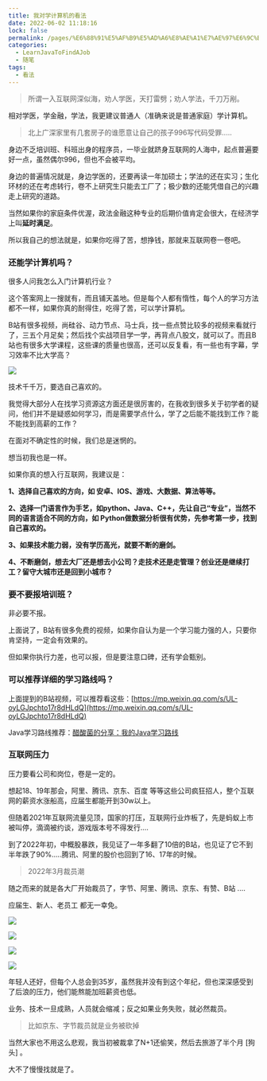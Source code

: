 ```yaml
---
title: 我对学计算机的看法
date: 2022-06-02 11:18:16
lock: false
permalink: /pages/%E6%88%91%E5%AF%B9%E5%AD%A6%E8%AE%A1%E7%AE%97%E6%9C%BA%E7%9A%84%E7%9C%8B%E6%B3%95
categories: 
  - LearnJavaToFindAJob
  - 随笔
tags: 
  - 看法
---
```



> 所谓一入互联网深似海，劝人学医，天打雷劈；劝人学法，千刀万剐。

相对学医，学金融，学法，我更建议普通人（准确来说是普通家庭）学计算机。

> 北上广深家里有几套房子的谁愿意让自己的孩子996写代码受罪.....

身边不乏培训班、科班出身的程序员，一毕业就跻身互联网的人海中，起点普遍要好一点，虽然偶尔996，但也不会被平均。

身边的普遍情况就是，身边学医的，还要再读一年加硕士；学法的还在实习；生化环材的还在考虑转行，卷不上研究生只能去工厂了；极少数的还能凭借自己的兴趣走上研究的道路。

当然如果你的家庭条件优渥，政法金融这种专业的后期价值肯定会很大，在经济学上叫**延时满足**。



所以我自己的想法就是，如果你吃得了苦，想挣钱，那就来互联网卷一卷吧。



### 还能学计算机吗？

很多人问我怎么入门计算机行业？

这个答案网上一搜就有，而且铺天盖地。但是每个人都有惰性，每个人的学习方法都不一样，如果你真的耐得住，吃得了苦，可以学计算机。

B站有很多视频，尚硅谷、动力节点、马士兵，找一些点赞比较多的视频来看就行了，三五个月足矣；然后找个实战项目学一学，再背点八股文，就可以了。而且B站也有很多大学课程，这些课的质量也很高，还可以反复看，有一些也有字幕，学习效率不比大学高？

![](https://cdn.jsdelivr.net/gh/DogerRain/image@main/Home/image-20220706004003448.png)

技术千千万，要选自己喜欢的。



我觉得大部分人在找学习资源这方面还是很厉害的，在我收到很多关于初学者的疑问，他们并不是疑惑如何学习，而是需要学点什么，学了之后能不能找到工作？能不能找到高薪的工作？



在面对不确定性的时候，我们总是迷惘的。

想当初我也是一样。

如果你真的想入行互联网，我建议是：



**1、选择自己喜欢的方向，如 安卓、IOS、游戏、大数据、算法等等。**

**2、选择一门语言作为手艺，如python、Java、C++，先让自己“专业”，当然不同的语言适合不同的方向，如 Python做数据分析很有优势，先参考第一步，找到自己喜欢的。**

**3、如果技术能力弱，没有学历高光，就要不断的磨剑。**

**4、不断磨剑，想去大厂还是想去小公司？走技术还是走管理？创业还是继续打工？留守大城市还是回到小城市？**



### 要不要报培训班？

非必要不报。

上面说了，B站有很多免费的视频，如果你自认为是一个学习能力强的人，只要你肯坚持，一定会有效果的。

但如果你执行力差，也可以报，但是要注意口碑，还有学会甄别。



### 可以推荐详细的学习路线吗？

上面提到的B站视频，可以推荐看这些：[https://mp.weixin.qq.com/s/UL-oyLGJpchto17r8dHLdQ](https://mp.weixin.qq.com/s/UL-oyLGJpchto17r8dHLdQ)

Java学习路线推荐：[醋酸菌的分享：我的Java学习路线](https://purejava.baimuxym.cn/#/README?id=%e6%9c%ac%e9%a1%b9%e7%9b%ae%e5%ad%a6%e4%b9%a0%e8%b7%af%e7%ba%bf)



### 互联网压力

压力要看公司和岗位，卷是一定的。

想起18、19年那会，阿里、腾讯、京东、百度 等等这些公司疯狂招人，整个互联网的薪资水涨船高，应届生都能开到30w以上。

但随着2021年互联网流量见顶，国家的打压，互联网行业炸板了，先是蚂蚁上市被叫停，滴滴被约谈，游戏版本号不得发行....

到了2022年初，中概股暴跌，我见证了一年多翻了10倍的B站，也见证了它不到半年跌了90%.....腾讯、阿里的股价也回到了16、17年的时候。

> 2022年3月裁员潮

随之而来的就是各大厂开始裁员了，字节、阿里、腾讯、京东、有赞、B站 ....

应届生、新人、老员工 都无一幸免。

![](https://cdn.jsdelivr.net/gh/DogerRain/image@main/img-202203/image-20220330181247488.png)

![](https://cdn.jsdelivr.net/gh/DogerRain/image@main/img-202203/image-20220330181214346.png)

![](https://cdn.jsdelivr.net/gh/DogerRain/image@main/img-202203/image-20220330181628890.png)

![](https://cdn.jsdelivr.net/gh/DogerRain/image@main/img-202203/image-20220330181649963.png)

年轻人还好，但每个人总会到35岁，虽然我并没有到这个年纪，但也深深感受到了后浪的压力，他们能熬能加班薪资也低。

业务、技术一旦成熟，人员就会缩减；反之如果业务失败，就必然裁员。

> 比如京东、字节裁员就是业务被砍掉



当然大家也不用这么悲观，我当初被裁拿了N+1还偷笑，然后去旅游了半个月 [狗头] 。

大不了慢慢找就是了。





